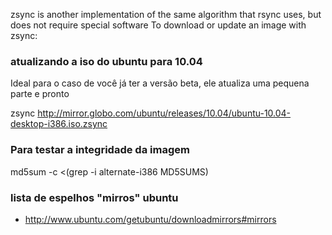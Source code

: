 zsync is another implementation of the same algorithm that rsync uses, but does not require special software
To download or update an image with zsync:

### atualizando a iso do ubuntu para 10.04
Ideal para o caso de você já ter a versão beta, ele atualiza uma pequena parte e pronto

zsync http://mirror.globo.com/ubuntu/releases/10.04/ubuntu-10.04-desktop-i386.iso.zsync

### Para testar a integridade da imagem

md5sum -c <(grep -i alternate-i386 MD5SUMS)

### lista de espelhos "mirros" ubuntu
* http://www.ubuntu.com/getubuntu/downloadmirrors#mirrors
